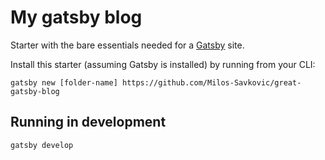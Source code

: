 # My gatsby blog 
Starter with the bare essentials needed for a [Gatsby](https://www.gatsbyjs.org/) site.

Install this starter (assuming Gatsby is installed) by running from your CLI:
```
gatsby new [folder-name] https://github.com/Milos-Savkovic/great-gatsby-blog
```

## Running in development
`gatsby develop`
